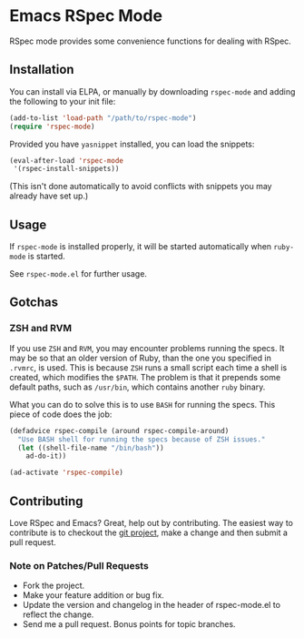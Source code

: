 # Emacs RSpec Mode
RSpec mode provides some convenience functions for dealing with RSpec.

## Installation

You can install via ELPA, or manually by downloading `rspec-mode` and
adding the following to your init file:

```lisp
(add-to-list 'load-path "/path/to/rspec-mode")
(require 'rspec-mode)
```

Provided you have `yasnippet` installed, you can load the snippets:

```lisp
(eval-after-load 'rspec-mode
 '(rspec-install-snippets))
```

(This isn't done automatically to avoid conflicts with snippets you
may already have set up.)

## Usage

If `rspec-mode` is installed properly, it will be started
automatically when `ruby-mode` is started.

See `rspec-mode.el` for further usage.

## Gotchas

### ZSH and RVM

If you use `ZSH` and `RVM`, you may encounter problems running the
specs. It may be so that an older version of Ruby, than the one you
specified in `.rvmrc`, is used. This is because `ZSH` runs a small
script each time a shell is created, which modifies the `$PATH`. The
problem is that it prepends some default paths, such as `/usr/bin`,
which contains another `ruby` binary.

What you can do to solve this is to use `BASH` for running the
specs. This piece of code does the job:

```lisp
(defadvice rspec-compile (around rspec-compile-around)
  "Use BASH shell for running the specs because of ZSH issues."
  (let ((shell-file-name "/bin/bash"))
    ad-do-it))

(ad-activate 'rspec-compile)
```

## Contributing

Love RSpec and Emacs? Great, help out by contributing. The easiest way
to contribute is to checkout the
[git project](https://github.com/pezra/rspec-mode.git), make a change
and then submit a pull request.

### Note on Patches/Pull Requests

 * Fork the project.
 * Make your feature addition or bug fix.
 * Update the version and changelog in the header of rspec-mode.el to
   reflect the change.
 * Send me a pull request. Bonus points for topic branches.
